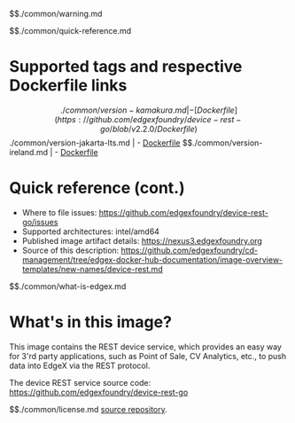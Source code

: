 $$./common/warning.md

$$./common/quick-reference.md

# Supported tags and respective Dockerfile links

$$./common/version-kamakura.md |
        - [Dockerfile](https://github.com/edgexfoundry/device-rest-go/blob/v2.2.0/Dockerfile)
$$./common/version-jakarta-lts.md |
        - [Dockerfile](https://github.com/edgexfoundry/device-rest-go/blob/v2.1.0/Dockerfile)
$$./common/version-ireland.md |
        - [Dockerfile](https://github.com/edgexfoundry/device-rest-go/blob/v2.0.0/Dockerfile)

# Quick reference (cont.)

- Where to file issues: https://github.com/edgexfoundry/device-rest-go/issues
- Supported architectures: intel/amd64
- Published image artifact details: https://nexus3.edgexfoundry.org
- Source of this description: https://github.com/edgexfoundry/cd-management/tree/edgex-docker-hub-documentation/image-overview-templates/new-names/device-rest.md

$$./common/what-is-edgex.md

# What's in this image?

This image contains the REST device service, which provides an easy way for 3'rd party applications, such as Point of Sale, CV Analytics, etc., to push data into EdgeX via the REST protocol.

The device REST service source code: <https://github.com/edgexfoundry/device-rest-go>

$$./common/license.md
[source repository](https://github.com/edgexfoundry/device-rest-go/blob/v2.2.0/Attribution.txt).
